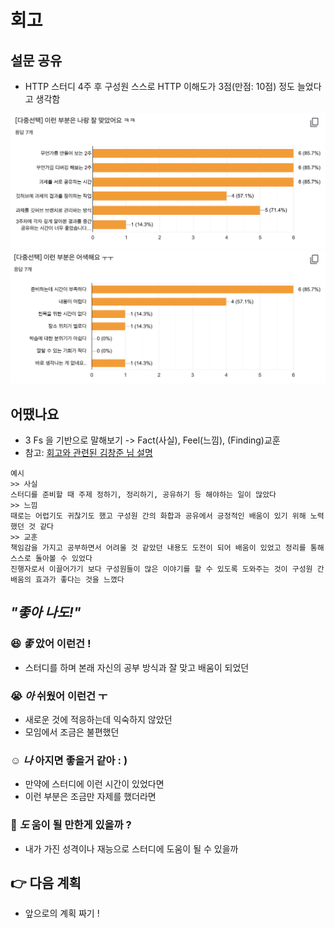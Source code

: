 # 회고

## 설문 공유

- HTTP 스터디 4주 후 구성원 스스로 HTTP 이해도가 3점(만점: 10점) 정도 늘었다고 생각함

![Goooood!!](https://github.com/study-java-together/study-http/blob/master/documents/steps/good.png)
![Hmmmmmm!!](https://github.com/study-java-together/study-http/blob/master/documents/steps/soso.png)

## 어땠나요 

- 3 Fs 을 기반으로 말해보기 -> Fact(사실), Feel(느낌), (Finding)교훈
- 참고: [회고와 관련된 김창준 님 설명](http://agile.egloos.com/4122099)

```text
예시 
>> 사실
스터디를 준비할 때 주제 정하기, 정리하기, 공유하기 등 해야하는 일이 많았다
>> 느낌
때로는 어렵기도 귀찮기도 했고 구성원 간의 화합과 공유에서 긍정적인 배움이 있기 위해 노력했던 것 같다
>> 교훈
책임감을 가지고 공부하면서 어려울 것 같았던 내용도 도전이 되어 배움이 있었고 정리를 통해 스스로 돌아볼 수 있었다
진행자로서 이끌어가기 보다 구성원들이 많은 이야기를 할 수 있도록 도와주는 것이 구성원 간 배움의 효과가 좋다는 것을 느꼈다
```

## *"좋아 나도!"*

### :satisfied: *좋* 았어 이런건 !

- 스터디를 하며 본래 자신의 공부 방식과 잘 맞고 배움이 되었던 

### :sob: *아* 쉬웠어 이런건 ㅜ 

- 새로운 것에 적응하는데 익숙하지 않았던 
- 모임에서 조금은 불편했던

### :relaxed: *나* 아지면 좋을거 같아 : )

- 만약에 스터디에 이런 시간이 있었다면
- 이런 부분은 조금만 자제를 했더라면

### :two_men_holding_hands: *도* 움이 될 만한게 있을까 ? 

- 내가 가진 성격이나 재능으로 스터디에 도움이 될 수 있을까

## :point_right: 다음 계획 

- 앞으로의 계획 짜기 !
